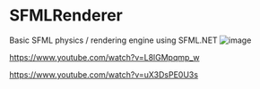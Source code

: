 # SFMLRenderer

Basic SFML physics / rendering engine using SFML.NET
![image](https://github.com/NightRider92/SFMLRenderer/assets/10942663/fca4b601-ad32-407f-86e8-5591a63bbeef)

https://www.youtube.com/watch?v=L8lGMpqmp_w

https://www.youtube.com/watch?v=uX3DsPE0U3s
